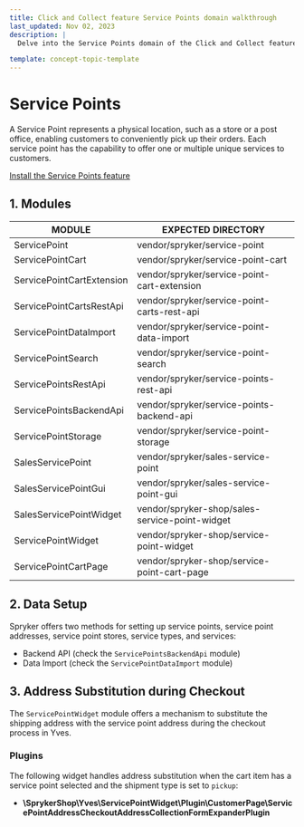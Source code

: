 ```yaml
---
title: Click and Collect feature Service Points domain walkthrough
last_updated: Nov 02, 2023
description: |
  Delve into the Service Points domain of the Click and Collect feature, exploring the definition and functionality of service points. Learn how to install the Service Points feature and set up essential modules for seamless integration. Understand the significance of data setup and discover the available methods, including the Backend API and Data Import, to configure service points, addresses, stores, service types, and services.

template: concept-topic-template
---
```


# Service Points

A Service Point represents a physical location, such as a store or a post office, enabling customers to conveniently pick up their orders. Each service point has the capability to offer one or multiple unique services to customers.

[Install the Service Points feature](/docs/pbc/all/install-features/{{page.version}}/install-the-service-points-feature.html)

## 1. Modules

| MODULE                    | EXPECTED DIRECTORY                             |
|---------------------------|------------------------------------------------|
| ServicePoint              | vendor/spryker/service-point                   |
| ServicePointCart          | vendor/spryker/service-point-cart              |
| ServicePointCartExtension | vendor/spryker/service-point-cart-extension    |
| ServicePointCartsRestApi  | vendor/spryker/service-point-carts-rest-api    |
| ServicePointDataImport    | vendor/spryker/service-point-data-import       |
| ServicePointSearch        | vendor/spryker/service-point-search            |
| ServicePointsRestApi      | vendor/spryker/service-points-rest-api         |
| ServicePointsBackendApi   | vendor/spryker/service-points-backend-api      |
| ServicePointStorage       | vendor/spryker/service-point-storage           |
| SalesServicePoint         | vendor/spryker/sales-service-point             |
| SalesServicePointGui      | vendor/spryker/sales-service-point-gui         |
| SalesServicePointWidget   | vendor/spryker-shop/sales-service-point-widget |
| ServicePointWidget        | vendor/spryker-shop/service-point-widget       |
| ServicePointCartPage      | vendor/spryker-shop/service-point-cart-page    |

## 2. Data Setup

Spryker offers two methods for setting up service points, service point addresses, service point stores, service types, and services:

- Backend API (check the `ServicePointsBackendApi` module)
- Data Import (check the `ServicePointDataImport` module)

## 3. Address Substitution during Checkout

The `ServicePointWidget` module offers a mechanism to substitute the shipping address with the service point address during the checkout process in Yves.

### Plugins

The following widget handles address substitution when the cart item has a service point selected and the shipment type is set to `pickup`:

- **\SprykerShop\Yves\ServicePointWidget\Plugin\CustomerPage\ServicePointAddressCheckoutAddressCollectionFormExpanderPlugin**
